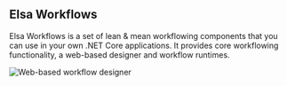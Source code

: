## Elsa Workflows

Elsa Workflows is a set of lean & mean workflowing components that you can use in your own .NET Core applications. It provides core workflowing functionality, a web-based designer and workflow runtimes.

![Web-based workflow designer]('/doc/workflow-sample-1.png')
